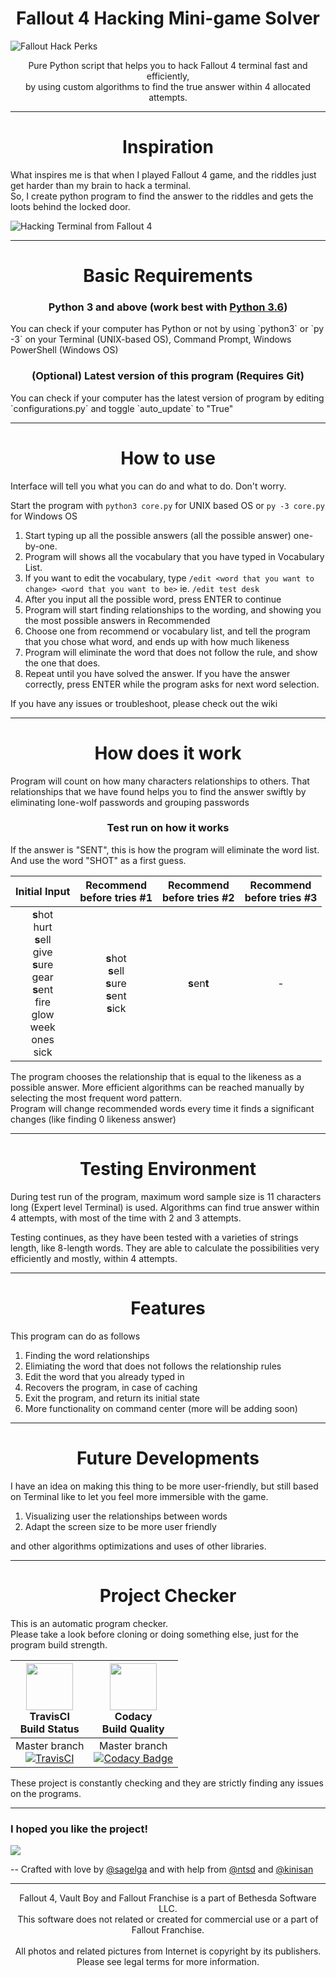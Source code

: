 <h1 align="center"> Fallout 4 Hacking Mini-game Solver </h1>
<img src="https://vignette2.wikia.nocookie.net/fallout/images/e/ec/Fo4_Hacker.png/revision/latest?cb=20170320162306" alt="Fallout Hack Perks" align="middle">

<p align="center"> Pure Python script that helps you to hack Fallout 4 terminal fast and efficiently, <br>by using custom algorithms to find the true answer within 4 allocated attempts. </p>

---

<h1 align="center"> Inspiration </h1>
What inspires me is that when I played Fallout 4 game, and the riddles just get harder than my brain to hack a terminal. <br>
So, I create python program to find the answer to the riddles and gets the loots behind the locked door.

![Hacking Terminal from Fallout 4](http://cdn.gamer-network.net/2015/usgamer/f4_lock_01.jpg)

---
<h1 align="center">Basic Requirements</h1>
<h3 align="center">Python 3 and above (work best with <a href="https://www.python.org/downloads/">Python 3.6</a>)</h3>
You can check if your computer has Python or not by using `python3` or `py -3` on your Terminal (UNIX-based OS), Command Prompt, Windows PowerShell (Windows OS)

<h3 align="center">(Optional) Latest version of this program (Requires Git)</h3>
You can check if your computer has the latest version of program by editing `configurations.py` and toggle `auto_update` to "True"

---

<h1 align="center">  How to use </h1>
Interface will tell you what you can do and what to do. Don't worry.

Start the program with `python3 core.py` for UNIX based OS or `py -3 core.py` for Windows OS
1. Start typing up all the possible answers (all the possible answer) one-by-one.
2. Program will shows all the vocabulary that you have typed in Vocabulary List.
3. If you want to edit the vocabulary, type `/edit <word that you want to change> <word that you want to be>` ie. `/edit test desk`
4. After you  input all the possible word, press ENTER to continue
5. Program will start finding relationships to the wording, and showing you the most possible answers in Recommended
6. Choose one from recommend or vocabulary list, and tell the program that you chose what word, and ends up with how much likeness
7. Program will eliminate the word that does not follow the rule, and show the one that does.
8. Repeat until you have solved the answer. If you have the answer correctly, press ENTER while the program asks for next word selection.

If you have any issues or troubleshoot, please check out the wiki

---

<h1 align="center">  How does it work </h1>
Program will count on how many characters relationships to others. That relationships that we have found helps you to find the answer swiftly by eliminating lone-wolf passwords and grouping passwords

<h3 align="center">Test run on how it works </h3>
If the answer is "SENT", this is how the program will eliminate the word list. And use the word "SHOT" as a first guess.

|Initial Input|Recommend<br>before tries #1|Recommend<br>before tries #2|Recommend<br>before tries #3|
|:-----------------:|:------------:|:------------:|:------------:|
|**s**hot <br> hurt <br> **s**ell <br> give <br> **s**ure <br> gear <br> **s**ent <br> fire <br> glow <br> week <br> ones <br> sick|**s**hot <br> **s**ell <br> **s**ure <br> **s**ent <br> **s**ick <br> |**s**en**t**|-|

The program chooses the relationship that is equal to the likeness as a possible answer. More efficient algorithms can be reached manually by selecting the most frequent word pattern. <br>
Program will change recommended words every time it finds a significant changes (like finding 0 likeness answer)

---

<h1 align="center">Testing Environment </h1>
During test run of the program, maximum word sample size is 11 characters long (Expert level Terminal) is used. Algorithms can find true answer within 4 attempts, with most of the time with 2 and 3 attempts.

Testing continues, as they have been tested with a varieties of strings length, like 8-length words. They are able to calculate the possibilities very efficiently and mostly, within 4 attempts.

---
<h1 align="center"> Features </h1>
This program can do as follows

1. Finding the word relationships
2. Elimiating the word that does not follows the relationship rules
3. Edit the word that you already typed in
4. Recovers the program, in case of caching
5. Exit the program, and return its initial state
6. More functionality on command center (more will be adding soon)

---

<h1 align="center">Future Developments </h1>
I have an idea on making this thing to be more user-friendly, but still based on Terminal like to let you feel more immersible with the game.

1. Visualizing user the relationships between words
2. Adapt the screen size to be more user friendly

and other algorithms optimizations and uses of other libraries.

---

<h1 align="center"> Project Checker </h1>
This is an automatic program checker. <br>Please take a look before cloning or doing something else, just for the program build strength.

|<img src="https://travis-ci.com/images/logos/TravisCI-Mascot-1.png" height="75px"> <br> TravisCI<br>Build Status|<img src="https://pbs.twimg.com/profile_images/796423844663853056/WsR0OEAZ.jpg" height="75px">  <br> Codacy<br>Build Quality|
|:--------------------:|:--------------------:|
|Master branch<br>[![TravisCI](https://travis-ci.org/sagelga/Fallout-4_Hacking_Helper.svg?branch=master)](https://travis-ci.org/sagelga/Fallout-4_Hacking_Helper)|Master branch<br>[![Codacy Badge](https://api.codacy.com/project/badge/Grade/f771095c4b29457abd2395d0a29d164f)](https://www.codacy.com/app/sagelga/Fallout-4_Hacking_Helper?utm_source=github.com&amp;utm_medium=referral&amp;utm_content=sagelga/Fallout-4_Hacking_Helper&amp;utm_campaign=Badge_Grade)|

These project is constantly checking and they are strictly finding any issues on the programs.

---

### I hoped you like the project!

![](https://vignette2.wikia.nocookie.net/fallout/images/1/13/RobCos_Worst_Nightmare_trophy.png/revision/latest?cb=20170618215901)

-- Crafted with love by [@sagelga](github.com/sagelga) and with help from [@ntsd](github.com/ntsd) and [@kinisan](github.com/kinisan)

---

<p align="center">Fallout 4, Vault Boy and Fallout Franchise is a part of Bethesda Software LLC. <br>This software does not related or created for commercial use or a part of Fallout Franchise.<br><br>All photos and related pictures from Internet is copyright by its publishers. <br>Please see legal terms for more information.<p>
